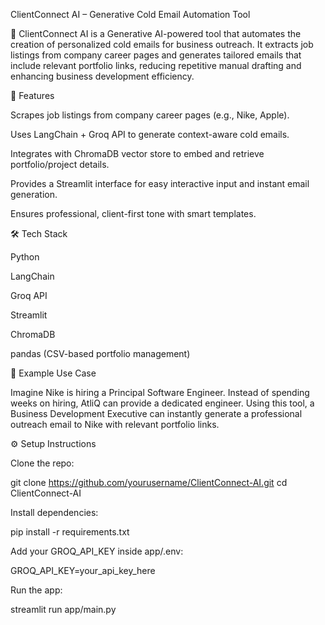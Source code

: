 ClientConnect AI – Generative Cold Email Automation Tool

🚀 ClientConnect AI is a Generative AI-powered tool that automates the creation of personalized cold emails for business outreach.
It extracts job listings from company career pages and generates tailored emails that include relevant portfolio links, reducing repetitive manual drafting and enhancing business development efficiency.

🔑 Features

Scrapes job listings from company career pages (e.g., Nike, Apple).

Uses LangChain + Groq API to generate context-aware cold emails.

Integrates with ChromaDB vector store to embed and retrieve portfolio/project details.

Provides a Streamlit interface for easy interactive input and instant email generation.

Ensures professional, client-first tone with smart templates.

🛠️ Tech Stack

Python

LangChain

Groq API

Streamlit

ChromaDB

pandas (CSV-based portfolio management)

📌 Example Use Case

Imagine Nike is hiring a Principal Software Engineer. Instead of spending weeks on hiring, AtliQ can provide a dedicated engineer. Using this tool, a Business Development Executive can instantly generate a professional outreach email to Nike with relevant portfolio links.

⚙️ Setup Instructions

Clone the repo:

git clone https://github.com/yourusername/ClientConnect-AI.git
cd ClientConnect-AI


Install dependencies:

pip install -r requirements.txt


Add your GROQ_API_KEY inside app/.env:

GROQ_API_KEY=your_api_key_here


Run the app:

streamlit run app/main.py
